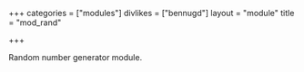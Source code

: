 +++
categories = ["modules"]
divlikes = ["bennugd"]
layout = "module"
title = "mod_rand"

+++

Random number generator module.
